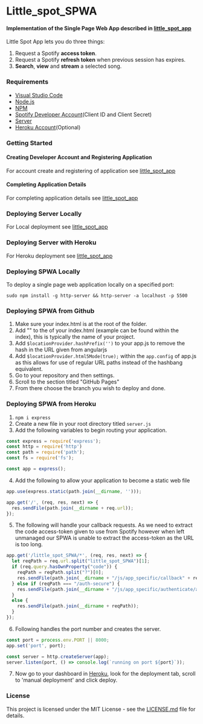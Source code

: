 # Little_spot_SPWA

#### Implementation of the Single Page Web App described in [little_spot_app](<https://github.com/aliceliveprojects/little_spot_app>)

Little Spot App lets you do three things:

1. Request a Spotify **access token**.
2. Request a Spotify **refresh token** when previous session has expires.
3. **Search**, **view** and **stream** a selected song.

### Requirements

- [Visual Studio Code](https://code.visualstudio.com/)
- [Node.js](<https://nodejs.org/en/about/>)
- [NPM](<https://docs.npmjs.com/about-npm/>)
- [Spotify Developer Account](https://developer.spotify.com/dashboard/)(Client ID and Client Secret)
- [Server](https://github.com/aliceliveprojects/little_spot_authentication_server)
- [Heroku Account](<https://signup.heroku.com/>)(Optional)

### Getting Started

#### Creating Developer Account and Registering Application

For account create and registering of application see [little_spot_app](https://github.com/aliceliveprojects/little_spot_app#creating-developer-account-and-registering-application)

#### Completing Application Details

For completing application details see [little_spot_app](https://github.com/aliceliveprojects/little_spot_app#completing-application-details)

### Deploying Server Locally

For Local deployment see [little_spot_app](https://github.com/aliceliveprojects/little_spot_app#deploying-server-locally)

### Deploying Server with Heroku

For Heroku deployment see [little_spot_app](https://github.com/aliceliveprojects/little_spot_app#deploying-server-with-heroku)

### Deploying SPWA Locally

To deploy a single page web application locally on a specified port:

```
sudo npm install -g http-server && http-server -a localhost -p 5500
```

### Deploying SPWA from Github

1. Make sure your index.html is at the root of the folder. 
2. Add "<base href="/little_spot_SPWA/">" to the <head> of your index.html (example can be found within the index), this is typically the name of your project.
3. Add `$locationProvider.hashPrefix('')` to your app.js to remove the hash in the URL given from angularjs
4. Add `$locationProvider.html5Mode(true);` within the `app.config` of app.js as this allows for use of regular URL paths instead of the hashbang equivalent.
5. Go to your repository and then settings.
6. Scroll to the section titled "GitHub Pages"
7. From there choose the branch you wish to deploy and done.

### Deploying SPWA from Heroku

1. `npm i express`
2. Create a new file in your root directory titled `server.js`
3. Add the following variables to begin routing your application.

```javascript
const express = require('express');
const http = require('http')
const path = require('path');
const fs = require('fs');

const app = express();
```

4. Add the following to allow your application to become a static web file

```javascript
app.use(express.static(path.join(__dirname, '')));

app.get('/', (req, res, next) => {
  res.sendFile(path.join(__dirname + req.url));
});
```

5. The following will handle your callback requests. As we need to extract the code access-token given to use from Spotify however when left unmanaged our SPWA is unable to extract the access-token as the URL is too long.

```javascript
app.get('/little_spot_SPWA/*', (req, res, next) => {
  let reqPath = req.url.split("little_spot_SPWA")[1];
  if (req.query.hasOwnProperty("code")) {
    reqPath = reqPath.split("?")[0];
    res.sendFile(path.join(__dirname + "/js/app_specific/callback" + reqPath));
  } else if (reqPath === "/auth-secure") {
    res.sendFile(path.join(__dirname + "/js/app_specific/authenticate/authenticate.secure.html"));
  } 
  else {
    res.sendFile(path.join(__dirname + reqPath));
  }
});
```

6. Following handles the port number and creates the server.

```javascript
const port = process.env.PORT || 8000;
app.set('port', port);

const server = http.createServer(app);
server.listen(port, () => console.log(`running on port ${port}`));
```

7. Now go to your dashboard in [Heroku](http://heroku.com/), look for the deployment tab, scroll to 'manual deployment' and click deploy.

### License

This project is licensed under the MIT License - see the [LICENSE.md](https://gist.github.com/PurpleBooth/LICENSE.md) file for details.